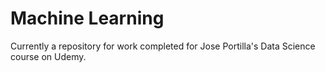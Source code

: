 # Machine Learning

Currently a repository for work completed for Jose Portilla's Data Science course on Udemy.